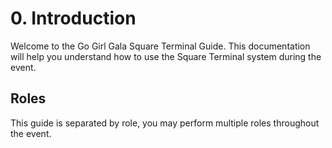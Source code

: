 # 0. Introduction

Welcome to the Go Girl Gala Square Terminal Guide. This documentation will help
you understand how to use the Square Terminal system during the event.

## Roles

This guide is separated by role, you may perform multiple roles throughout the
event.
